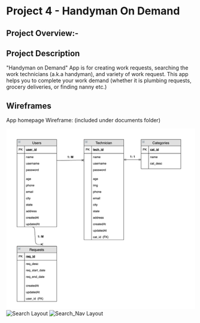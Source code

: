 # Project 4 - Handyman On Demand

## Project Overview:-

## Project Description

"Handyman on Demand" App is for creating work requests, searching the work technicians (a.k.a handyman), and variety of work request.
This app helps you to complete your work demand (whether it is plumbing requests, grocery deliveries, or finding nanny etc.)

## Wireframes

App homepage Wireframe: (included under documents folder)

![ER Diagram](documents/ER_Diagram1.jpg)
![Search Layout](documents/search_wireframe.jpg)
![Search_Nav Layout](documents/search_wireframe1.jpg)
